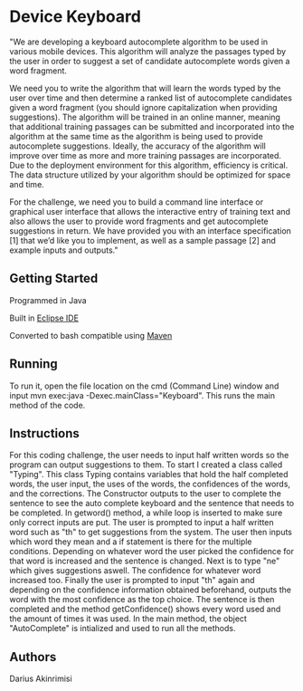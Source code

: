 # Device Keyboard 

"We are developing a keyboard autocomplete algorithm to be used in various mobile devices. This algorithm will analyze the passages typed by the user in order to suggest a set of candidate autocomplete words given a word fragment.

We need you to write the algorithm that will learn the words typed by the user over time and then determine a ranked list of autocomplete candidates given a word fragment (you should ignore capitalization when providing suggestions). The algorithm will be trained in an online manner, meaning that additional training passages can be submitted and incorporated into the algorithm at the same time as the algorithm is being used to provide autocomplete suggestions. Ideally, the accuracy of the algorithm will improve over time as more and more training passages are incorporated. Due to the deployment environment for this algorithm, efficiency is critical. The data structure utilized by your algorithm should be optimized for space and time.

For the challenge, we need you to build a command line interface or graphical user interface that allows the interactive entry of training text and also allows the user to provide word fragments and get autocomplete suggestions in return. We have provided you with an interface specification [1] that we’d like you to implement, as well as a sample passage [2] and example inputs and outputs."

## Getting Started
Programmed in Java

Built in [Eclipse IDE](https://www.eclipse.org/ide/)

Converted to bash compatible using [Maven](https://maven.apache.org/)

## Running

To run it, open the file location on the cmd (Command Line) window and input mvn exec:java -Dexec.mainClass="Keyboard". This runs the main method of the code.


## Instructions

For this coding challenge, the user needs to input half written words so the program can output suggestions to them. To start I created a class called "Typing". This class Typing contains variables that hold the half completed words, the user input, the uses of the words, the confidences of the words, and the corrections. The Constructor outputs to the user to complete the sentence to see the auto complete keyboard and the sentence that needs to be completed. In getword() method, a while loop is inserted to make sure only correct inputs are put. The user is prompted to input a half written word such as "th" to get suggestions from the system. The user then inputs which word they mean and a if statement is there for the multiple conditions. Depending on whatever word the user picked the confidence for that word is increased and the sentence is changed. Next is to type "ne" which gives suggestions aswell. The confidence for whatever word increased too. Finally the user is prompted to input "th" again and depending on the confidence information obtained beforehand, outputs the word with the most confidence as the top choice. The sentence is then completed and the method getConfidence() shows every word used and the amount of times it was used. In the main method, the object "AutoComplete" is intialized and used to run all the methods.


## Authors

Darius Akinrimisi
